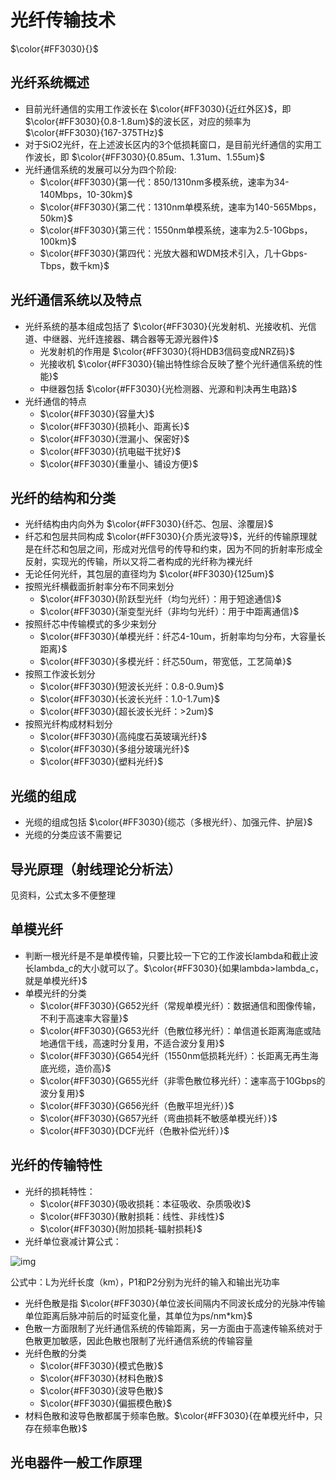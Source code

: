 # 光纤传输技术

$\color{#FF3030}{}$

## 光纤系统概述

* 目前光纤通信的实用工作波长在 $\color{#FF3030}{近红外区}$，即 $\color{#FF3030}{0.8-1.8um}$的波长区，对应的频率为 $\color{#FF3030}{167-375THz}$
* 对于SiO2光纤，在上述波长区内的3个低损耗窗口，是目前光纤通信的实用工作波长，即 $\color{#FF3030}{0.85um、1.31um、1.55um}$
* 光纤通信系统的发展可以分为四个阶段:
  * $\color{#FF3030}{第一代：850/1310nm多模系统，速率为34-140Mbps，10-30km}$
  * $\color{#FF3030}{第二代：1310nm单模系统，速率为140-565Mbps，50km}$
  * $\color{#FF3030}{第三代：1550nm单模系统，速率为2.5-10Gbps，100km}$
  * $\color{#FF3030}{第四代：光放大器和WDM技术引入，几十Gbps-Tbps，数千km}$

## 光纤通信系统以及特点

* 光纤系统的基本组成包括了 $\color{#FF3030}{光发射机、光接收机、光信道、中继器、光纤连接器、耦合器等无源光器件}$
  * 光发射机的作用是 $\color{#FF3030}{将HDB3信码变成NRZ码}$
  * 光接收机 $\color{#FF3030}{输出特性综合反映了整个光纤通信系统的性能}$
  * 中继器包括 $\color{#FF3030}{光检测器、光源和判决再生电路}$
* 光纤通信的特点
  * $\color{#FF3030}{容量大}$
  * $\color{#FF3030}{损耗小、距离长}$
  * $\color{#FF3030}{泄漏小、保密好}$
  * $\color{#FF3030}{抗电磁干扰好}$
  * $\color{#FF3030}{重量小、铺设方便}$

## 光纤的结构和分类

* 光纤结构由内向外为 $\color{#FF3030}{纤芯、包层、涂覆层}$
* 纤芯和包层共同构成 $\color{#FF3030}{介质光波导}$，光纤的传输原理就是在纤芯和包层之间，形成对光信号的传导和约束，因为不同的折射率形成全反射，实现光的传输，所以又将二者构成的光纤称为裸光纤
* 无论任何光纤，其包层的直径均为 $\color{#FF3030}{125um}$
* 按照光纤横截面折射率分布不同来划分
  * $\color{#FF3030}{阶跃型光纤（均匀光纤）：用于短途通信}$
  * $\color{#FF3030}{渐变型光纤（非均匀光纤）：用于中距离通信}$
* 按照纤芯中传输模式的多少来划分
  * $\color{#FF3030}{单模光纤：纤芯4-10um，折射率均匀分布，大容量长距离}$
  * $\color{#FF3030}{多模光纤：纤芯50um，带宽低，工艺简单}$
* 按照工作波长划分
  * $\color{#FF3030}{短波长光纤：0.8-0.9um}$
  * $\color{#FF3030}{长波长光纤：1.0-1.7um}$
  * $\color{#FF3030}{超长波长光纤：>2um}$
* 按照光纤构成材料划分
  * $\color{#FF3030}{高纯度石英玻璃光纤}$
  * $\color{#FF3030}{多组分玻璃光纤}$
  * $\color{#FF3030}{塑料光纤}$

## 光缆的组成

* 光缆的组成包括 $\color{#FF3030}{缆芯（多根光纤）、加强元件、护层}$
* 光缆的分类应该不需要记

## 导光原理（射线理论分析法）

见资料，公式太多不便整理

## 单模光纤

* 判断一根光纤是不是单模传输，只要比较一下它的工作波长lambda和截止波长lambda_c的大小就可以了。$\color{#FF3030}{如果lambda>lambda_c，就是单模光纤}$
* 单模光纤的分类
  * $\color{#FF3030}{G652光纤（常规单模光纤）：数据通信和图像传输，不利于高速率大容量}$
  * $\color{#FF3030}{G653光纤（色散位移光纤）：单信道长距离海底或陆地通信干线，高速时分复用，不适合波分复用}$
  * $\color{#FF3030}{G654光纤（1550nm低损耗光纤）：长距离无再生海底光缆，造价高}$
  * $\color{#FF3030}{G655光纤（非零色散位移光纤）：速率高于10Gbps的波分复用}$
  * $\color{#FF3030}{G656光纤（色散平坦光纤）}$
  * $\color{#FF3030}{G657光纤（弯曲损耗不敏感单模光纤）}$
  * $\color{#FF3030}{DCF光纤（色散补偿光纤）}$

## 光纤的传输特性

* 光纤的损耗特性：
  * $\color{#FF3030}{吸收损耗：本征吸收、杂质吸收}$
  * $\color{#FF3030}{散射损耗：线性、非线性}$
  * $\color{#FF3030}{附加损耗-辐射损耗}$
* 光纤单位衰减计算公式：

![img](https://pic4.zhimg.com/80/v2-e465445d37e5b2ce0a5dff17f321bfa7_1440w.webp)

公式中：L为光纤长度（km），P1和P2分别为光纤的输入和输出光功率

* 光纤色散是指 $\color{#FF3030}{单位波长间隔内不同波长成分的光脉冲传输单位距离后脉冲前后的时延变化量，其单位为ps/nm*km}$
* 色散一方面限制了光纤通信系统的传输距离，另一方面由于高速传输系统对于色散更加敏感，因此色散也限制了光纤通信系统的传输容量
* 光纤色散的分类
  * $\color{#FF3030}{模式色散}$
  * $\color{#FF3030}{材料色散}$
  * $\color{#FF3030}{波导色散}$
  * $\color{#FF3030}{偏振模色散}$
* 材料色散和波导色散都属于频率色散。$\color{#FF3030}{在单模光纤中，只存在频率色散}$

## 光电器件一般工作原理

##
